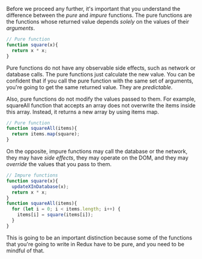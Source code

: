 Before we proceed any further, it's important that you understand the difference between the *pure* and *impure* functions. The pure functions are the functions whose returned value depends *solely* on the values of their *arguments*.

``` javascript
// Pure function
function square(x){
  return x * x;
}
```

Pure functions do not have any observable side effects, such as network or database calls. The pure functions just calculate the new value. You can be confident that if you call the pure function with the same set of arguments, you're going to get the same returned value. They are *predictable*.

Also, pure functions do not modify the values passed to them. For example, squareAll function that accepts an array does not overwrite the items inside this array. Instead, it returns a new array by using items map.

``` javascript
// Pure function
function squareAll(items){
  return items.map(square);
}
```

On the opposite, impure functions may call the database or the network, they may have *side effects*, they may operate on the DOM, and they may *override* the values that you pass to them.

``` javascript
// Impure functions
function square(x){
  updateXInDatabase(x);
  return x * x;
}
function squareAll(items){
  for (let i = 0; i < items.length; i++) {
    items[i] = square(items[i]);
  }
}
```

This is going to be an important distinction because some of the functions that you're going to write in Redux have to be pure, and you need to be mindful of that.
